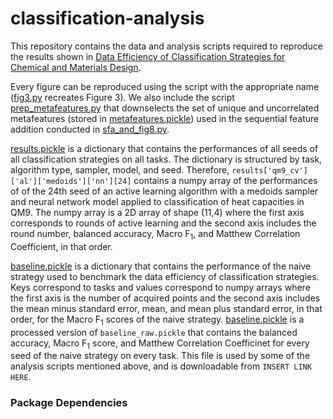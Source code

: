 # classification-analysis

This repository contains the data and analysis scripts required to reproduce the results shown in [Data Efficiency of Classification Strategies for Chemical and Materials Design](https://doi.org/10.26434/chemrxiv-2024-1sspf).

Every figure can be reproduced using the script with the appropriate name ([fig3.py](fig3.py) recreates Figure 3). We also include the script [prep_metafeatures.py](prep_metafeatures.py) that downselects the set of unique and uncorrelated metafeatures (stored in [metafeatures.pickle](metafeatures.pickle)) used in the sequential feature addition conducted in [sfa_and_fig8.py](sfa_and_fig8.py).

[results.pickle](results.pickle) is a dictionary that contains the performances of all seeds of all classification strategies on all tasks. The dictionary is structured by task, algorithm type, sampler, model, and seed. Therefore, `results['qm9_cv']['al']['medoids']['nn'][24]` contains a numpy array of the performances of of the 24th seed of an active learning algorithm with a medoids sampler and neural network model applied to classification of heat capacities in QM9. The numpy array is a 2D array of shape (11,4) where the first axis corresponds to rounds of active learning and the second axis includes the round number, balanced accuracy, Macro F<sub>1</sub>, and Matthew Correlation Coefficient, in that order. 

[baseline.pickle](baseline.pickle) is a dictionary that contains the performance of the naive strategy used to benchmark the data efficiency of classification strategies. Keys correspond to tasks and values correspond to numpy arrays where the first axis is the number of acquired points and the second axis includes the mean minus standard error, mean, and mean plus standard error, in that order, for the Macro F$_1$ scores of the naive strategy. [baseline.pickle](baseline.pickle) is a processed version of `baseline_raw.pickle` that contains the balanced accuracy, Macro F$_1$ score, and Matthew Correlation Coefficinet for every seed of the naive strategy on every task. This file is used by some of the analysis scripts mentioned above, and is downloadable from `INSERT LINK HERE`.

### Package Dependencies
